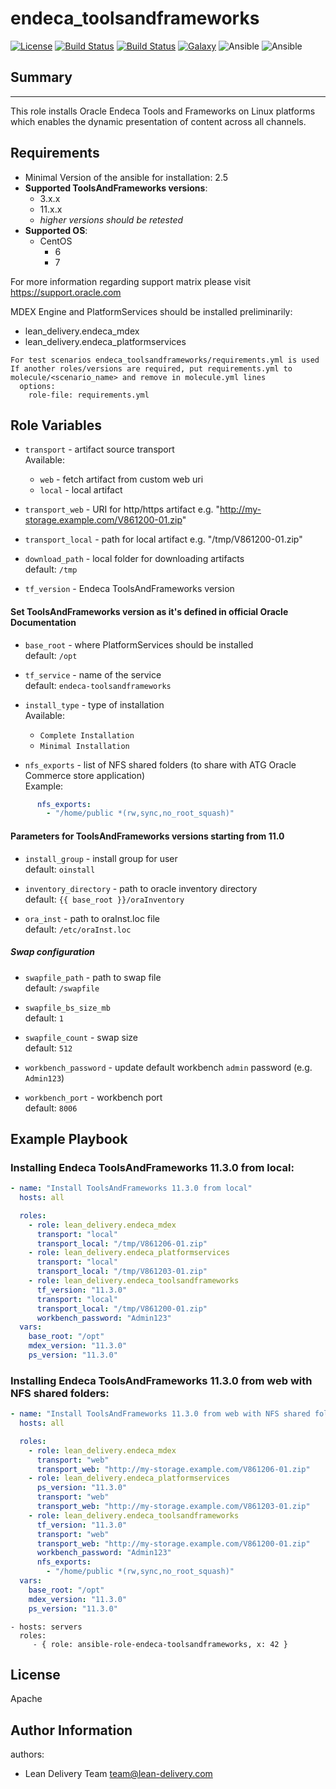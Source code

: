 endeca_toolsandframeworks
=========
[![License](https://img.shields.io/badge/license-Apache-green.svg?style=flat)](https://raw.githubusercontent.com/lean-delivery/ansible-role-endeca-toolsandframeworks/master/LICENSE)
[![Build Status](https://travis-ci.org/lean-delivery/ansible-role-endeca-toolsandframeworks.svg?branch=master)](https://travis-ci.org/lean-delivery/ansible-role-endeca-toolsandframeworks)
[![Build Status](https://gitlab.com/lean-delivery/ansible-role-endeca-toolsandframeworks/badges/master/build.svg)](https://gitlab.com/lean-delivery/ansible-role-endeca-toolsandframeworks)
[![Galaxy](https://img.shields.io/badge/galaxy-lean__delivery.endeca__toolsandframeworks-blue.svg)](https://galaxy.ansible.com/lean_delivery/endeca_toolsandframeworks)
![Ansible](https://img.shields.io/ansible/role/d/29495.svg)
![Ansible](https://img.shields.io/badge/dynamic/json.svg?label=min_ansible_version&url=https%3A%2F%2Fgalaxy.ansible.com%2Fapi%2Fv1%2Froles%2F29495%2F&query=$.min_ansible_version)

## Summary
--------------

This role installs Oracle Endeca Tools and Frameworks on Linux platforms which enables the dynamic presentation of content across all channels.


Requirements
--------------

 - Minimal Version of the ansible for installation: 2.5
 - **Supported ToolsAndFrameworks versions**:
   - 3.x.x
   - 11.x.x
   - _higher versions should be retested_
 - **Supported OS**:
   - CentOS
     - 6
     - 7

For more information regarding support matrix please visit <https://support.oracle.com>

MDEX Engine and PlatformServices should be installed preliminarily:
  - lean_delivery.endeca_mdex
  - lean_delivery.endeca_platformservices

```
For test scenarios endeca_toolsandframeworks/requirements.yml is used  
If another roles/versions are required, put requirements.yml to molecule/<scenario_name> and remove in molecule.yml lines  
  options:  
    role-file: requirements.yml
```


Role Variables
--------------

  - `transport` - artifact source transport  
     Available:
      - `web` - fetch artifact from custom web uri
      - `local` - local artifact

  - `transport_web` - URI for http/https artifact  e.g. "http://my-storage.example.com/V861200-01.zip"
  - `transport_local` - path for local artifact e.g. "/tmp/V861200-01.zip"

  - `download_path` - local folder for downloading artifacts  
    default: `/tmp`

  - `tf_version` - Endeca ToolsAndFrameworks version

#### Set ToolsAndFrameworks version as it's defined in official Oracle Documentation

  - `base_root` - where PlatformServices should be installed  
    default: `/opt`

  - `tf_service` - name of the service  
    default: `endeca-toolsandframeworks`

  - `install_type` - type of installation  
    Available:  
      - `Complete Installation`
      - `Minimal Installation`

  - `nfs_exports` - list of NFS shared folders (to share with ATG Oracle Commerce store application)  
    Example:  

```yaml
      nfs_exports:  
        - "/home/public *(rw,sync,no_root_squash)"
```

#### Parameters for ToolsAndFrameworks versions starting from 11.0

  - `install_group` - install group for user  
    default: `oinstall`

  - `inventory_directory` - path to oracle inventory directory  
    default: `{{ base_root }}/oraInventory`

  - `ora_inst` - path to oraInst.loc file  
    default: `/etc/oraInst.loc`

##### Swap configuration

  - `swapfile_path` - path to swap file  
    default: `/swapfile`

  - `swapfile_bs_size_mb`  
    default: `1`

  - `swapfile_count` - swap size  
    default: `512`

  - `workbench_password` - update default workbench `admin` password (e.g. `Admin123`)

  - `workbench_port` - workbench port  
    default: `8006`

Example Playbook
----------------

### Installing Endeca ToolsAndFrameworks 11.3.0 from local:
```yaml
- name: "Install ToolsAndFrameworks 11.3.0 from local"
  hosts: all

  roles:
    - role: lean_delivery.endeca_mdex
      transport: "local"
      transport_local: "/tmp/V861206-01.zip"
    - role: lean_delivery.endeca_platformservices
      transport: "local"
      transport_local: "/tmp/V861203-01.zip"
    - role: lean_delivery.endeca_toolsandframeworks
      tf_version: "11.3.0"
      transport: "local"
      transport_local: "/tmp/V861200-01.zip"
      workbench_password: "Admin123"
  vars:
    base_root: "/opt"
    mdex_version: "11.3.0"
    ps_version: "11.3.0"
```

### Installing Endeca ToolsAndFrameworks 11.3.0 from web with NFS shared folders:
```yaml
- name: "Install ToolsAndFrameworks 11.3.0 from web with NFS shared folders"
  hosts: all

  roles:
    - role: lean_delivery.endeca_mdex
      transport: "web"
      transport_web: "http://my-storage.example.com/V861206-01.zip"
    - role: lean_delivery.endeca_platformservices
      ps_version: "11.3.0"
      transport: "web"
      transport_web: "http://my-storage.example.com/V861203-01.zip"
    - role: lean_delivery.endeca_toolsandframeworks
      tf_version: "11.3.0"
      transport: "web"
      transport_web: "http://my-storage.example.com/V861200-01.zip"
      workbench_password: "Admin123"
      nfs_exports:
        - "/home/public *(rw,sync,no_root_squash)"
  vars:
    base_root: "/opt"
    mdex_version: "11.3.0"
    ps_version: "11.3.0"
```


    - hosts: servers
      roles:
         - { role: ansible-role-endeca-toolsandframeworks, x: 42 }

License
-------
Apache

Author Information
------------------

authors:
  - Lean Delivery Team <team@lean-delivery.com>
